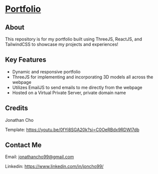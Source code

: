 # [Portfolio](https://chojonathan.com)

## About

This repository is for my portfolio built using ThreeJS, ReactJS, and TailwindCSS to showcase my projects and experiences!

## Key Features

- Dynamic and responsive portfolio
- ThreeJS for implementing and incorporating 3D models all across the webpage
- Utilizes EmailJS to send emails to me directly from the webpage
- Hosted on a Virtual Private Server, private domain name

## Credits

Jonathan Cho

Template: https://youtu.be/0fYi8SGA20k?si=C0OeRBdx9RDWl7db

## Contact Me

Email: jonathancho99@gmail.com

Linkedin: https://www.linkedin.com/in/joncho99/
